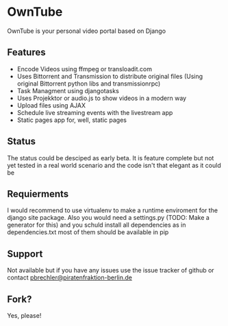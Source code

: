 OwnTube
=======

OwnTube is your personal video portal based on Django

Features
--------

* Encode Videos using ffmpeg or transloadit.com
* Uses Bittorrent and Transmission to distribute original files (Using original Bittorrent python libs and transmissionrpc)
* Task Managment using djangotasks
* Uses Projekktor or audio.js to show videos in a modern way
* Upload files using AJAX
* Schedule live streaming events with the livestream app
* Static pages app for, well, static pages

Status
------

The status could be desciped as early beta. It is feature complete but not yet tested in a real world scenario and the code isn't that elegant as it could be

Requierments
------------

I would recommend to use virtualenv to make a runtime enviroment for the django site package. Also you would need a settings.py (TODO: Make a generator for this) and you schuld install all dependencies as in dependencies.txt most of them should be available in pip

Support
-------

Not available but if you have any issues use the issue tracker of github or contact pbrechler@piratenfraktion-berlin.de

Fork?
-----

Yes, please!
